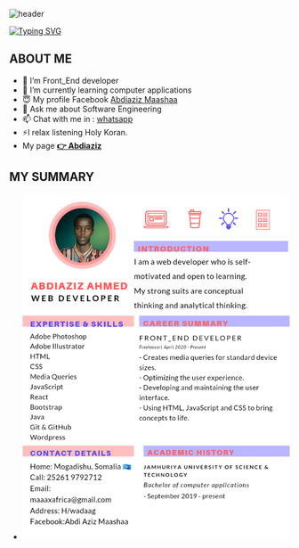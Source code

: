 ![header](https://capsule-render.vercel.app/api?type=waving&color=gradient&height=200&section=header&text=Here%20is+my%20%20Information%F0%9F%8C%A9&animation=twinkling&fontSize=45)

[![Typing SVG](https://readme-typing-svg.herokuapp.com?color=%&lines=Hello+I'm+Abdiaziz+Maashaa+👋)](https://git.io/typing-svg)

## ABOUT ME 

- 🔭 I’m Front_End developer
- 🌱 I’m currently learning computer applications 
- 😇 My profile Facebook <a href="https://www.facebook.com/abdiaziz.Africa">Abdiaziz Maashaa</a> 
- 💬 Ask me about Software Engineering
- 📫 Chat with me in : <a href="https://wa.me/+252619792712"> whatsapp </a>
- ⚡I relax listening Holy Koran.
- My page <a href="https://abdiaziz.netlify.app/"><strong>👉 Abdiaziz</strong></a>
## MY SUMMARY 
- <img src="https://github.com/abdiaziz2112/abdiaziz2112/blob/main/20220311_200747_0000.png">

